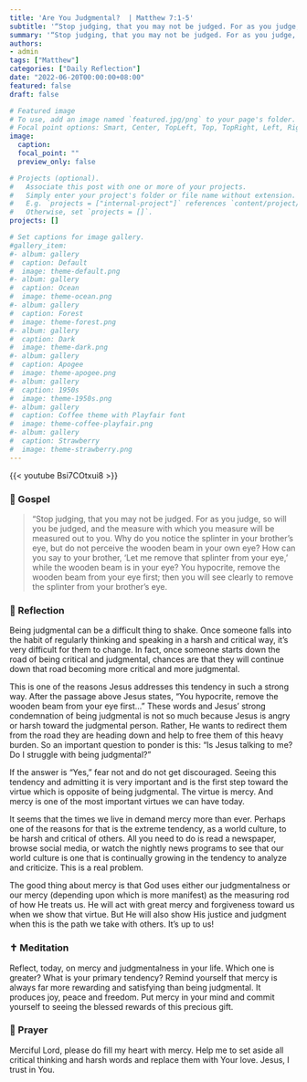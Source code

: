 ```yaml
---
title: 'Are You Judgmental?  | Matthew 7:1-5'
subtitle: '“Stop judging, that you may not be judged. For as you judge, so will you be judged, and the measure with which you measure will be measured out to you.”  Matthew 7:1-2'
summary: '“Stop judging, that you may not be judged. For as you judge, so will you be judged, and the measure with which you measure will be measured out to you.”  Matthew 7:1-2'
authors:
- admin
tags: ["Matthew"]
categories: ["Daily Reflection"]
date: "2022-06-20T00:00:00+08:00"
featured: false
draft: false

# Featured image
# To use, add an image named `featured.jpg/png` to your page's folder.
# Focal point options: Smart, Center, TopLeft, Top, TopRight, Left, Right, BottomLeft, Bottom, BottomRight
image:
  caption:
  focal_point: ""
  preview_only: false

# Projects (optional).
#   Associate this post with one or more of your projects.
#   Simply enter your project's folder or file name without extension.
#   E.g. `projects = ["internal-project"]` references `content/project/deep-learning/index.md`.
#   Otherwise, set `projects = []`.
projects: []

# Set captions for image gallery.
#gallery_item:
#- album: gallery
#  caption: Default
#  image: theme-default.png
#- album: gallery
#  caption: Ocean
#  image: theme-ocean.png
#- album: gallery
#  caption: Forest
#  image: theme-forest.png
#- album: gallery
#  caption: Dark
#  image: theme-dark.png
#- album: gallery
#  caption: Apogee
#  image: theme-apogee.png
#- album: gallery
#  caption: 1950s
#  image: theme-1950s.png
#- album: gallery
#  caption: Coffee theme with Playfair font
#  image: theme-coffee-playfair.png
#- album: gallery
#  caption: Strawberry
#  image: theme-strawberry.png
---
```


{{< youtube Bsi7COtxui8 >}}

### :love_letter: Gospel
> “Stop judging, that you may not be judged. For as you judge, so will you be judged, and the measure with which you measure will be measured out to you. Why do you notice the splinter in your brother’s eye, but do not perceive the wooden beam in your own eye? How can you say to your brother, ‘Let me remove that splinter from your eye,’ while the wooden beam is in your eye? You hypocrite, remove the wooden beam from your eye first; then you will see clearly to remove the splinter from your brother’s eye.

### :speech_balloon: Reflection
Being judgmental can be a difficult thing to shake.  Once someone falls into the habit of regularly thinking and speaking in a harsh and critical way, it’s very difficult for them to change.  In fact, once someone starts down the road of being critical and judgmental, chances are that they will continue down that road becoming more critical and more judgmental.

This is one of the reasons Jesus addresses this tendency in such a strong way.  After the passage above Jesus states, “You hypocrite, remove the wooden beam from your eye first…”  These words and Jesus’ strong condemnation of being judgmental is not so much because Jesus is angry or harsh toward the judgmental person.  Rather, He wants to redirect them from the road they are heading down and help to free them of this heavy burden.  So an important question to ponder is this: “Is Jesus talking to me?  Do I struggle with being judgmental?”

If the answer is “Yes,” fear not and do not get discouraged.  Seeing this tendency and admitting it is very important and is the first step toward the virtue which is opposite of being judgmental.  The virtue is mercy.  And mercy is one of the most important virtues we can have today.

It seems that the times we live in demand mercy more than ever.  Perhaps one of the reasons for that is the extreme tendency, as a world culture, to be harsh and critical of others.  All you need to do is read a newspaper, browse social media, or watch the nightly news programs to see that our world culture is one that is continually growing in the tendency to analyze and criticize.  This is a real problem.

The good thing about mercy is that God uses either our judgmentalness or our mercy (depending upon which is more manifest) as the measuring rod of how He treats us.  He will act with great mercy and forgiveness toward us when we show that virtue.  But He will also show His justice and judgment when this is the path we take with others.  It’s up to us!

### :latin_cross: Meditation
Reflect, today, on mercy and judgmentalness in your life.  Which one is greater?  What is your primary tendency?  Remind yourself that mercy is always far more rewarding and satisfying than being judgmental.  It produces joy, peace and freedom.  Put mercy in your mind and commit yourself to seeing the blessed rewards of this precious gift.

### :pray: Prayer
Merciful Lord, please do fill my heart with mercy.  Help me to set aside all critical thinking and harsh words and replace them with Your love.  Jesus, I trust in You.

